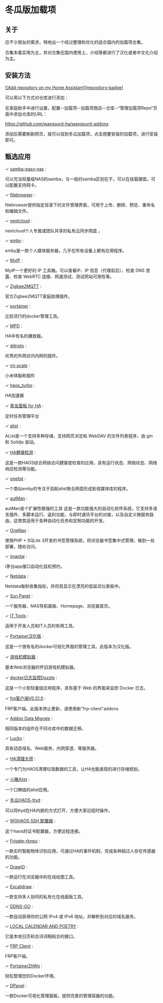 # 冬瓜版加载项

## 关于

应不少朋友的需求，特地出一个经过整理和优化的适合国内的加载项合集。

合集本着实用为主，并对合集在国内使用上，介绍等都进行了汉化或者中文化介绍为主。

## 安装方法

[![Add repository on my Home Assistant][repository-badge]][repository-url]

可以用以下方式对仓库进行添加：

在家庭助手中进行设置，配置--加载项--加载项商店--仓库--“管理加载项Repo“页面中添加仓库的URL：

https://github.com/waxgourd-ha/waxgourd-addons

添加后需要刷新网页，就可以找到冬瓜加载项，点击想要安装的加载项，进行安装即可。

## 甄选应用

&#10003;  [samba-easy-nas](samba-easy-nas/) :

可以充当轻量级NAS的samba，与一般的samba区别在于，可以在挂载硬盘，可以配置支持网卡。

&#10003;  [filebrowser](filebrowser/) :

filebrowser提供指定目录下的文件管理界面，可用于上传、删除、预览、重命名和编辑文件。

&#10003;  [nextcloud](nextcloud/) :

nextcloud个人专属或团队共享的私有云同步网盘 。

&#10003;  [emby](emby/) :

emby是一款个人媒体服务器，几乎在所有设备上都有应用程序。

&#10003;  [MyIP](MyIP/) :

MyIP一个更好的 IP 工具箱。可以查看IP、IP 信息（代理前后）、检查 DNS 泄露、检查 WebRTC 连接、网速测试、测试网站可用性等。

&#10003;  [Zigbee2MQTT](zigbee2mqtt/) :

官方Zigbee2MQTT家庭助理插件。

&#10003;  [portainer](portainer/) :

比较流行的docker管理工具。

&#10003;  [MPD](mpd/) :

HA中有名的播放器。

&#10003;  [ddnsto](ddnsto/) :

优秀的外网访问内网的插件。

&#10003;  [mi-scale](mi-scale/) :

小米体脂称插件

&#10003;  [haos_turbo](haos_turbo/) :

HA加速器

&#10003;  [青龙面板 for HA](qinglong/) :

定时任务管理平台

&#10003;  [alist](alist/) :

AList是一个支持多种存储，支持网页浏览和 WebDAV 的文件列表程序，由 gin 和 Solidjs 驱动。

&#10003;  [HA健康检测](boost/) :

这是一款HAOS综合网络访问健康度检查的应用，具有运行状态、网络状态、网络响应检测等功能。

&#10003; [onelist](onelist/) :

一个类似emby的专注于刮削alist聚合网盘形成影视媒体库的程序。

&#10003;  [autMan](autman/) :

autMan是个扩展性极强的工具
这是一款功能强大的自动化软件系统，它支持多语言插件、多脚本运行、返利功能、与即时通讯平台的对接，以及自定义微服务路由。这使其适用于各种自动化任务和定制功能的开发。

&#10003;  [OneNav](onenav/) :

使用PHP + SQLite 3开发的书签管理系统，将浏览器书签集中式管理，做到一处部署，随处访问。

&#10003;  [imaotai](imaotai/) :

i茅台app接口自动化挂机预约。

&#10003;  [Netdata](netdata/) :

Netdata每秒收集指标，并将其显示在漂亮的低延迟仪表板中。

&#10003;  [Sun Panel](sun-panel/) :

一个服务器、NAS导航面板、Homepage、浏览器首页。

&#10003;  [IT Tools](it-tools/) :

适用于开发人员和IT人员的有用工具。

&#10003;  [Portainer汉化版](Portainer汉化版) :

这是一个很有名的docker可视化界面的管理工具。此版本为汉化版。

&#10003;  [游戏机模拟器](emulatorjs-zh/) :

基本Web浏览器的怀旧游戏机模拟器。

&#10003;  [docker日志监控Dozzle](docker日志监控dozzle/) :

这是一个小型轻量级应用程序，具有基于 Web 的界面来监控 Docker 日志。

&#10003;  [frp客户端V0.51.0](frp-client-51/) :

FRP客户端。此版本停止更新，请使用新"frp-client"addons

&#10003;  [Addon Data Migrate](addon-data-migrate/) :

相同版本的组件在不同仓库中的数据迁移。

&#10003;  [Lucky](lucky/) :

具有动态域名、Web服务、内网穿透、等服务器。

&#10003;  [HA清理大师](addon-data-clean/) :

一个专门为HAOS清理垃圾数据的工具，让HA也能直观的进行存储规划。

&#10003;  [小雅Alist](xiaoya-alist/) :

一个口碑级的alist应用。

&#10003;  [冬瓜HAOS-ttyd](wg-ttyd/) :

可以将ttyd在HA内嵌的方式打开，方便大家远程时操作。

&#10003;  [WGHAOS SSH 配置器](wghaosssh/) :

这个haos的证书配置器，方便远程连接。

&#10003;  [Frigate-rknpu](frigate/) :

一款实时智能物体识别应用，可通过HA的事件机制，完成各种超过人存在传感器的功能。

&#10003;  [DrawIO](drawio/) :

一款运行在浏览器中的在线绘图工具。

&#10003;  [Excalidraw](excalidraw/) :

一款支持多人协同的私有化在线画板工具。

&#10003;  [DDNS-GO](ddns-go/) :

一款自动获得你的公网 IPv4 或 IPv6 地址，并解析到对应的域名服务。

&#10003;  [LOCAL CALENDAR AND POETRY](calendar-poetry/) :

它是本地日历和古诗词相结合的接口。

&#10003;  [FRP Client](frp-client/) :

FRP客户端。

&#10003;  [PortainerZhWg](portainer-zh-wg/) :

轻松管理您的Docker环境。

&#10003;  [DPanel](dpanel/) :

一款Docker可视化管理面板，提供完善的管理容器的功能。

[repository-url]: https://my.home-assistant.io/redirect/supervisor_add_addon_repository/?repository_url=https%3A%2F%2Fgithub.com%2Fwaxgourd-ha%2Fwaxgourd-addons